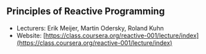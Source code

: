 ## Principles of Reactive Programming 

* Lecturers: Erik Meijer, Martin Odersky, Roland Kuhn
* Website: [https://class.coursera.org/reactive-001/lecture/index](https://class.coursera.org/reactive-001/lecture/index)
